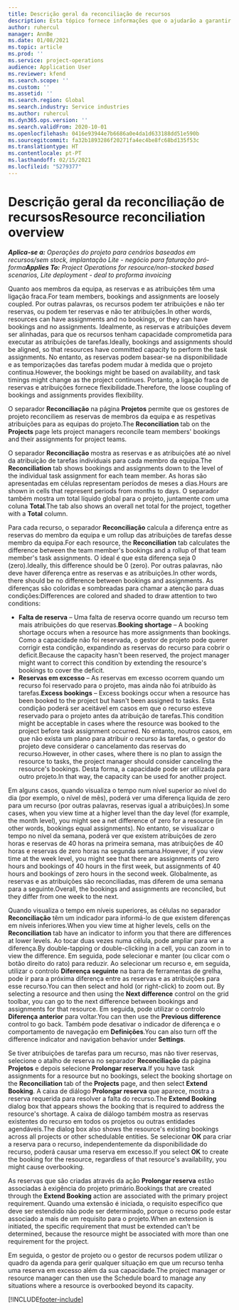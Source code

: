 ```yaml
---
title: Descrição geral da reconciliação de recursos
description: Esta tópico fornece informações que o ajudarão a garantir que as reservas de recursos e atribuições para projetos estão alinhadas.
author: ruhercul
manager: AnnBe
ms.date: 01/08/2021
ms.topic: article
ms.prod: ''
ms.service: project-operations
audience: Application User
ms.reviewer: kfend
ms.search.scope: ''
ms.custom: ''
ms.assetid: ''
ms.search.region: Global
ms.search.industry: Service industries
ms.author: ruhercul
ms.dyn365.ops.version: ''
ms.search.validFrom: 2020-10-01
ms.openlocfilehash: 0416e93944e7b6686a0e4da1d633188dd51e590b
ms.sourcegitcommit: fa32b1893286f20271fa4ec4be8fc68bd135f53c
ms.translationtype: HT
ms.contentlocale: pt-PT
ms.lasthandoff: 02/15/2021
ms.locfileid: "5279377"
---
```

# <a name="resource-reconciliation-overview"></a><span data-ttu-id="7e1ad-103">Descrição geral da reconciliação de recursos</span><span class="sxs-lookup"><span data-stu-id="7e1ad-103">Resource reconciliation overview</span></span>

<span data-ttu-id="7e1ad-104">_**Aplica-se a:** Operações do projeto para cenários baseados em recursos/sem stock, implantação Lite - negócio para faturação pró-forma_</span><span class="sxs-lookup"><span data-stu-id="7e1ad-104">_**Applies To:** Project Operations for resource/non-stocked based scenarios, Lite deployment - deal to proforma invoicing_</span></span>

<span data-ttu-id="7e1ad-105">Quanto aos membros da equipa, as reservas e as atribuições têm uma ligação fraca.</span><span class="sxs-lookup"><span data-stu-id="7e1ad-105">For team members, bookings and assignments are loosely coupled.</span></span> <span data-ttu-id="7e1ad-106">Por outras palavras, os recursos podem ter atribuições e não ter reservas, ou podem ter reservas e não ter atribuições.</span><span class="sxs-lookup"><span data-stu-id="7e1ad-106">In other words, resources can have assignments and no bookings, or they can have bookings and no assignments.</span></span> <span data-ttu-id="7e1ad-107">Idealmente, as reservas e atribuições devem ser alinhadas, para que os recursos tenham capacidade comprometida para executar as atribuições de tarefas.</span><span class="sxs-lookup"><span data-stu-id="7e1ad-107">Ideally, bookings and assignments should be aligned, so that resources have committed capacity to perform the task assignments.</span></span> <span data-ttu-id="7e1ad-108">No entanto, as reservas podem basear-se na disponibilidade e as temporizações das tarefas podem mudar à medida que o projeto continua.</span><span class="sxs-lookup"><span data-stu-id="7e1ad-108">However, the bookings might be based on availability, and task timings might change as the project continues.</span></span> <span data-ttu-id="7e1ad-109">Portanto, a ligação fraca de reservas e atribuições fornece flexibilidade.</span><span class="sxs-lookup"><span data-stu-id="7e1ad-109">Therefore, the loose coupling of bookings and assignments provides flexibility.</span></span>

<span data-ttu-id="7e1ad-110">O separador **Reconciliação** na página **Projetos** permite que os gestores de projeto reconciliem as reservas de membros da equipa e as respetivas atribuições para as equipas do projeto.</span><span class="sxs-lookup"><span data-stu-id="7e1ad-110">The **Reconciliation** tab on the **Projects** page lets project managers reconcile team members' bookings and their assignments for project teams.</span></span>

<span data-ttu-id="7e1ad-111">O separador **Reconciliação** mostra as reservas e as atribuições até ao nível da atribuição de tarefas individuais para cada membro da equipa.</span><span class="sxs-lookup"><span data-stu-id="7e1ad-111">The **Reconciliation** tab shows bookings and assignments down to the level of the individual task assignment for each team member.</span></span> <span data-ttu-id="7e1ad-112">As horas são apresentadas em células representam períodos de meses a dias.</span><span class="sxs-lookup"><span data-stu-id="7e1ad-112">Hours are shown in cells that represent periods from months to days.</span></span> <span data-ttu-id="7e1ad-113">O separador também mostra um total líquido global para o projeto, juntamente com uma coluna **Total**.</span><span class="sxs-lookup"><span data-stu-id="7e1ad-113">The tab also shows an overall net total for the project, together with a **Total** column.</span></span>

<span data-ttu-id="7e1ad-114">Para cada recurso, o separador **Reconciliação** calcula a diferença entre as reservas do membro da equipa e um rollup das atribuições de tarefas desse membro da equipa.</span><span class="sxs-lookup"><span data-stu-id="7e1ad-114">For each resource, the **Reconciliation** tab calculates the difference between the team member's bookings and a rollup of that team member's task assignments.</span></span> <span data-ttu-id="7e1ad-115">O ideal é que esta diferença seja 0 (zero).</span><span class="sxs-lookup"><span data-stu-id="7e1ad-115">Ideally, this difference should be 0 (zero).</span></span> <span data-ttu-id="7e1ad-116">Por outras palavras, não deve haver diferença entre as reservas e as atribuições.</span><span class="sxs-lookup"><span data-stu-id="7e1ad-116">In other words, there should be no difference between bookings and assignments.</span></span> <span data-ttu-id="7e1ad-117">As diferenças são coloridas e sombreadas para chamar a atenção para duas condições:</span><span class="sxs-lookup"><span data-stu-id="7e1ad-117">Differences are colored and shaded to draw attention to two conditions:</span></span>

- <span data-ttu-id="7e1ad-118">**Falta de reserva** – Uma falta de reserva ocorre quando um recurso tem mais atribuições do que reservas.</span><span class="sxs-lookup"><span data-stu-id="7e1ad-118">**Booking shortage** – A booking shortage occurs when a resource has more assignments than bookings.</span></span> <span data-ttu-id="7e1ad-119">Como a capacidade não foi reservada, o gestor de projeto pode querer corrigir esta condição, expandindo as reservas do recurso para cobrir o deficit.</span><span class="sxs-lookup"><span data-stu-id="7e1ad-119">Because the capacity hasn't been reserved, the project manager might want to correct this condition by extending the resource's bookings to cover the deficit.</span></span>
- <span data-ttu-id="7e1ad-120">**Reservas em excesso** – As reservas em excesso ocorrem quando um recurso foi reservado para o projeto, mas ainda não foi atribuído às tarefas.</span><span class="sxs-lookup"><span data-stu-id="7e1ad-120">**Excess bookings** – Excess bookings occur when a resource has been booked to the project but hasn't been assigned to tasks.</span></span> <span data-ttu-id="7e1ad-121">Esta condição poderá ser aceitável em casos em que o recurso esteve reservado para o projeto antes da atribuição de tarefas.</span><span class="sxs-lookup"><span data-stu-id="7e1ad-121">This condition might be acceptable in cases where the resource was booked to the project before task assignment occurred.</span></span> <span data-ttu-id="7e1ad-122">No entanto, noutros casos, em que não exista um plano para atribuir o recurso às tarefas, o gestor do projeto deve considerar o cancelamento das reservas do recurso.</span><span class="sxs-lookup"><span data-stu-id="7e1ad-122">However, in other cases, where there is no plan to assign the resource to tasks, the project manager should consider canceling the resource's bookings.</span></span> <span data-ttu-id="7e1ad-123">Desta forma, a capacidade pode ser utilizada para outro projeto.</span><span class="sxs-lookup"><span data-stu-id="7e1ad-123">In that way, the capacity can be used for another project.</span></span>

<span data-ttu-id="7e1ad-124">Em alguns casos, quando visualiza o tempo num nível superior ao nível do dia (por exemplo, o nível de mês), poderá ver uma diferença líquida de zero para um recurso (por outras palavras, reservas igual a atribuições).</span><span class="sxs-lookup"><span data-stu-id="7e1ad-124">In some cases, when you view time at a higher level than the day level (for example, the month level), you might see a net difference of zero for a resource (in other words, bookings equal assignments).</span></span> <span data-ttu-id="7e1ad-125">No entanto, se visualizar o tempo no nível da semana, poderá ver que existem atribuições de zero horas e reservas de 40 horas na primeira semana, mas atribuições de 40 horas e reservas de zero horas na segunda semana.</span><span class="sxs-lookup"><span data-stu-id="7e1ad-125">However, if you view time at the week level, you might see that there are assignments of zero hours and bookings of 40 hours in the first week, but assignments of 40 hours and bookings of zero hours in the second week.</span></span> <span data-ttu-id="7e1ad-126">Globalmente, as reservas e as atribuições são reconciliadas, mas diferem de uma semana para a seguinte.</span><span class="sxs-lookup"><span data-stu-id="7e1ad-126">Overall, the bookings and assignments are reconciled, but they differ from one week to the next.</span></span>

<span data-ttu-id="7e1ad-127">Quando visualiza o tempo em níveis superiores, as células no separador **Reconciliação** têm um indicador para informá-lo de que existem diferenças em níveis inferiores.</span><span class="sxs-lookup"><span data-stu-id="7e1ad-127">When you view time at higher levels, cells on the **Reconciliation** tab have an indicator to inform you that there are differences at lower levels.</span></span> <span data-ttu-id="7e1ad-128">Ao tocar duas vezes numa célula, pode ampliar para ver a diferença.</span><span class="sxs-lookup"><span data-stu-id="7e1ad-128">By double-tapping or double-clicking in a cell, you can zoom in to view the difference.</span></span> <span data-ttu-id="7e1ad-129">Em seguida, pode selecionar e manter (ou clicar com o botão direito do rato) para reduzir. Ao selecionar um recurso e, em seguida, utilizar o controlo **Diferença seguinte** na barra de ferramentas de grelha, pode ir para a próxima diferença entre as reservas e as atribuições para esse recurso.</span><span class="sxs-lookup"><span data-stu-id="7e1ad-129">You can then select and hold (or right-click) to zoom out. By selecting a resource and then using the **Next difference** control on the grid toolbar, you can go to the next difference between bookings and assignments for that resource.</span></span> <span data-ttu-id="7e1ad-130">Em seguida, pode utilizar o controlo **Diferença anterior** para voltar.</span><span class="sxs-lookup"><span data-stu-id="7e1ad-130">You can then use the **Previous difference** control to go back.</span></span> <span data-ttu-id="7e1ad-131">Também pode desativar o indicador de diferença e o comportamento de navegação em **Definições**.</span><span class="sxs-lookup"><span data-stu-id="7e1ad-131">You can also turn off the difference indicator and navigation behavior under **Settings**.</span></span>

<span data-ttu-id="7e1ad-132">Se tiver atribuições de tarefas para um recurso, mas não tiver reservas, selecione o atalho de reserva no separador **Reconciliação** da página **Projetos** e depois selecione **Prolongar reserva**.</span><span class="sxs-lookup"><span data-stu-id="7e1ad-132">If you have task assignments for a resource but no bookings, select the booking shortage on the **Reconciliation** tab of the **Projects** page, and then select **Extend Booking**.</span></span> <span data-ttu-id="7e1ad-133">A caixa de diálogo **Prolongar reserva** que aparece, mostra a reserva requerida para resolver a falta do recurso.</span><span class="sxs-lookup"><span data-stu-id="7e1ad-133">The **Extend Booking** dialog box that appears shows the booking that is required to address the resource's shortage.</span></span> <span data-ttu-id="7e1ad-134">A caixa de diálogo também mostra as reservas existentes do recurso em todos os projetos ou outras entidades agendáveis.</span><span class="sxs-lookup"><span data-stu-id="7e1ad-134">The dialog box also shows the resource's existing bookings across all projects or other schedulable entities.</span></span> <span data-ttu-id="7e1ad-135">Se selecionar **OK** para criar a reserva para o recurso, independentemente da disponibilidade do recurso, poderá causar uma reserva em excesso.</span><span class="sxs-lookup"><span data-stu-id="7e1ad-135">If you select **OK** to create the booking for the resource, regardless of that resource's availability, you might cause overbooking.</span></span>

<span data-ttu-id="7e1ad-136">As reservas que são criadas através da ação **Prolongar reserva** estão associadas à exigência do projeto primário.</span><span class="sxs-lookup"><span data-stu-id="7e1ad-136">Bookings that are created through the **Extend Booking** action are associated with the primary project requirement.</span></span> <span data-ttu-id="7e1ad-137">Quando uma extensão é iniciada, o requisito específico que deve ser estendido não pode ser determinado, porque o recurso pode estar associado a mais de um requisito para o projeto.</span><span class="sxs-lookup"><span data-stu-id="7e1ad-137">When an extension is initiated, the specific requirement that must be extended can't be determined, because the resource might be associated with more than one requirement for the project.</span></span>

<span data-ttu-id="7e1ad-138">Em seguida, o gestor de projeto ou o gestor de recursos podem utilizar o quadro da agenda para gerir qualquer situação em que um recurso tenha uma reserva em excesso além da sua capacidade.</span><span class="sxs-lookup"><span data-stu-id="7e1ad-138">The project manager or resource manager can then use the Schedule board to manage any situations where a resource is overbooked beyond its capacity.</span></span>


[!INCLUDE[footer-include](../includes/footer-banner.md)]